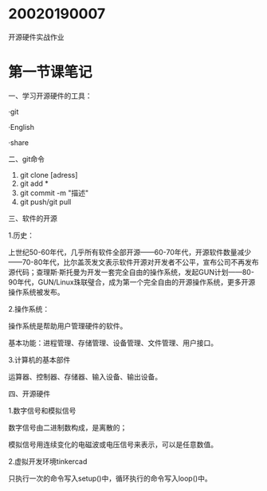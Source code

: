 # 20020190007
开源硬件实战作业

# 第一节课笔记



一、学习开源硬件的工具：

·git

·English

·share

二、git命令

1. git clone [adress]
2. git add *
3. git commit -m "描述"
4. git push/git pull

三、软件的开源

1.历史：

   上世纪50-60年代，几乎所有软件全部开源——60-70年代，开源软件数量减少——70-80年代，比尔盖茨发文表示软件开源对开发者不公平，宣布公司不再发布源代码；查理斯·斯托曼为开发一套完全自由的操作系统，发起GUN计划——80-90年代，GUN/Linux珠联璧合，成为第一个完全自由的开源操作系统，更多开源操作系统被发布。

2.操作系统：

   操作系统是帮助用户管理硬件的软件。

   基本功能：进程管理、存储管理、设备管理、文件管理、用户接口。

3.计算机的基本部件

   运算器、控制器、存储器、输入设备、输出设备。
   
四、开源硬件

1.数字信号和模拟信号

   数字信号由二进制数构成，是离散的；
   
   模拟信号用连续变化的电磁波或电压信号来表示，可以是任意数值。
   
2.虚拟开发环境tinkercad

   只执行一次的命令写入setup()中，循环执行的命令写入loop()中。
